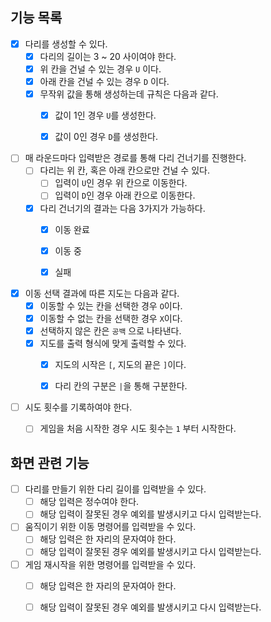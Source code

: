 ## 기능 목록
- [X] 다리를 생성할 수 있다.
  - [X] 다리의 길이는 3 ~ 20 사이여야 한다.
  - [X] 위 칸을 건널 수 있는 경우 `U` 이다.
  - [X] 아래 칸을 건널 수 있는 경우 `D` 이다.
  - [X] 무작위 값을 통해 생성하는데 규칙은 다음과 같다.
    - [X] 값이 1인 경우 `U`를 생성한다.
    - [X] 값이 0인 경우 `D`를 생성한다.


- [ ] 매 라운드마다 입력받은 경로를 통해 다리 건너기를 진행한다.
  - [ ] 다리는 위 칸, 혹은 아래 칸으로만 건널 수 있다.
    - [ ] 입력이 `U`인 경우 위 칸으로 이동한다.
    - [ ] 입력이 `D`인 경우 아래 칸으로 이동한다.
  - [X] 다리 건너기의 결과는 다음 3가지가 가능하다.
    - [X] 이동 완료
    - [X] 이동 중
    - [X] 실패


- [X] 이동 선택 결과에 따른 지도는 다음과 같다.
  - [X] 이동할 수 있는 칸을 선택한 경우 `O`이다.
  - [X] 이동할 수 없는 칸을 선택한 경우 `X`이다.
  - [X] 선택하지 않은 칸은 `공백` 으로 나타낸다.
  - [X] 지도를 출력 형식에 맞게 출력할 수 있다.
    - [X] 지도의 시작은 `[`, 지도의 끝은 `]`이다.
    - [X] 다리 칸의 구분은 `|`을 통해 구분한다.



- [ ] 시도 횟수를 기록하여야 한다.
  - [ ] 게임을 처음 시작한 경우 시도 횟수는 `1` 부터 시작한다.




## 화면 관련 기능

- [ ] 다리를 만들기 위한 다리 길이를 입력받을 수 있다.
  - [ ] 해당 입력은 정수여야 한다.
  - [ ] 해당 입력이 잘못된 경우 예외를 발생시키고 다시 입력받는다.

- [ ] 움직이기 위한 이동 명령어를 입력받을 수 있다.
  - [ ] 해당 입력은 한 자리의 문자여야 한다.
  - [ ] 해당 입력이 잘못된 경우 예외를 발생시키고 다시 입력받는다.

- [ ] 게임 재시작을 위한 명령어를 입력받을 수 있다.
  - [ ] 해당 입력은 한 자리의 문자여아 한다.
  - [ ] 해당 입력이 잘못된 경우 예외를 발생시키고 다시 입력받는다.

